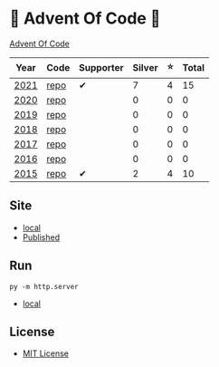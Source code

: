 # 🎄 Advent Of Code 🎄

[Advent Of Code](https://adventofcode.com/)

| Year | Code | Supporter | Silver | ⭐ | Total |
| - | - | - | - | - | - |
| [2021](https://adventofcode.com/2021/) | [repo](https://github.com/AlexHedley/adventofcode2021) | ✔ | 7 | 4 | 15 |
| [2020](https://adventofcode.com/2020/) | [repo](https://github.com/AlexHedley/adventofcode2020) | | 0 | 0 | 0 |
| [2019](https://adventofcode.com/2019/) | [repo](https://github.com/AlexHedley/adventofcode2019) | | 0 | 0 | 0 |
| [2018](https://adventofcode.com/2018/) | [repo](https://github.com/AlexHedley/adventofcode2018) | | 0 | 0 | 0 |
| [2017](https://adventofcode.com/2017/) | [repo](https://github.com/AlexHedley/adventofcode2017) | | 0 | 0 | 0 |
| [2016](https://adventofcode.com/2016/) | [repo](https://github.com/AlexHedley/adventofcode2016) | | 0 | 0 | 0 |
| [2015](https://adventofcode.com/2015/) | [repo](https://github.com/AlexHedley/adventofcode2015) | ✔ | 2 | 4 | 10 |

## Site

- [local](http://localhost:8000/)
- [Published](https://alexhedley.github.io/adventofcode)

## Run

`py -m http.server`

- [local](http://localhost:8000/)

## License

- [MIT License](LICENSE)
